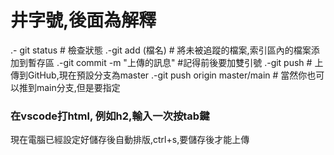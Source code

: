 # 井字號,後面為解釋
.- git status # 檢查狀態
.-git add (檔名) # 將未被追蹤的檔案,索引區內的檔案添加到暫存區
.-git commit -m "上傳的訊息"  #記得前後要加雙引號
.-git push # 上傳到GitHub,現在預設分支為master
.-git push origin master/main # 當然你也可以推到main分支,但是要指定

### 在vscode打html, 例如h2,輸入一次按tab鍵
現在電腦已經設定好儲存後自動排版,ctrl+s,要儲存後才能上傳



